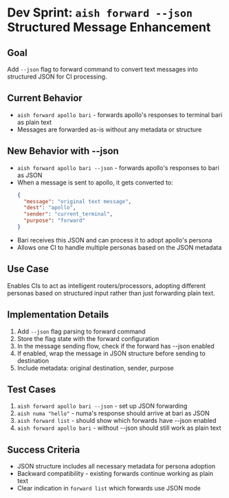 # Dev Sprint: `aish forward --json` Structured Message Enhancement

## Goal
Add `--json` flag to forward command to convert text messages into structured JSON for CI processing.

## Current Behavior
- `aish forward apollo bari` - forwards apollo's responses to terminal bari as plain text
- Messages are forwarded as-is without any metadata or structure

## New Behavior with --json
- `aish forward apollo bari --json` - forwards apollo's responses to bari as JSON
- When a message is sent to apollo, it gets converted to:
  ```json
  {
    "message": "original text message",
    "dest": "apollo",
    "sender": "current_terminal",
    "purpose": "forward"
  }
  ```
- Bari receives this JSON and can process it to adopt apollo's persona
- Allows one CI to handle multiple personas based on the JSON metadata

## Use Case
Enables CIs to act as intelligent routers/processors, adopting different personas based on structured input rather than just forwarding plain text.

## Implementation Details
1. Add `--json` flag parsing to forward command
2. Store the flag state with the forward configuration
3. In the message sending flow, check if the forward has --json enabled
4. If enabled, wrap the message in JSON structure before sending to destination
5. Include metadata: original destination, sender, purpose

## Test Cases
1. `aish forward apollo bari --json` - set up JSON forwarding
2. `aish numa "hello"` - numa's response should arrive at bari as JSON
3. `aish forward list` - should show which forwards have --json enabled
4. `aish forward apollo bari` - without --json should still work as plain text

## Success Criteria
- JSON structure includes all necessary metadata for persona adoption
- Backward compatibility - existing forwards continue working as plain text
- Clear indication in `forward list` which forwards use JSON mode
